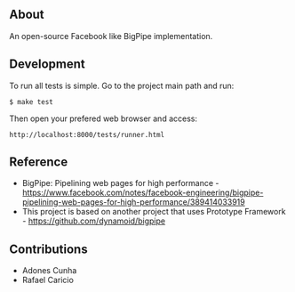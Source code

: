 ## About

An open-source Facebook like BigPipe implementation.

## Development

To run all tests is simple. Go to the project main path and run:

    $ make test

Then open your prefered web browser and access:

    http://localhost:8000/tests/runner.html

## Reference

* BigPipe: Pipelining web pages for high performance - https://www.facebook.com/notes/facebook-engineering/bigpipe-pipelining-web-pages-for-high-performance/389414033919
* This project is based on another project that uses Prototype Framework - https://github.com/dynamoid/bigpipe

## Contributions

* Adones Cunha
* Rafael Caricio
